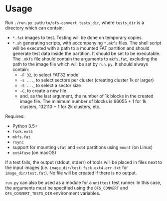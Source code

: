 # Usage

Run `./run.py path/to/ofs-convert tests_dir`, where `tests_dir` is a directory which can contain:
 * `*.fat` images to test.
   Testing will be done on temporary copies.
 * `*.sh` generating scripts, with accompanying `*.mkfs` files.
   The shell script will be executed with a path to a mounted FAT partition and should generate test data inside the partition.
   It should be set to be executable.
   The `.mkfs` file should contain the arguments to `mkfs.fat`, excluding the path to the image file which will be set by `run.py`.
   It should always contain:
     - `-F 32`, to select FAT32 mode
     - `-s ...`, to select sectors per cluster (creating cluster 1k or larger)
     - `-S ...`, to select a sector size
     - `-C`, to create a new file
     - and, as the last argument, the number of 1k blocks in the created image file.
       The minimum number of blocks is 66055 + 1 for 1k clusters, 132110 + 1 for 2k clusters, etc.

Requires:
 * Python 3.5+
 * `fsck.ext4`
 * `mkfs.fat`
 * `rsync`
 * support for mounting `vfat` and `ext4` partitions using `mount` (on Linux)
 * `ext4fuse` (on macOS)

If a test fails, the output (stdout, stderr) of tools will be placed in files next to the input images (i.e. `image_dir/test.fsck.ext4.err.txt` for `image_dir/test.fat`).
No file will be created if there is no output.

`run.py` can also be used as a module for a `unittest` test runner.
In this case, the arguments must be specified using the `OFS_CONVERT` and `OFS_CONVERT_TESTS_DIR` environment variables.
